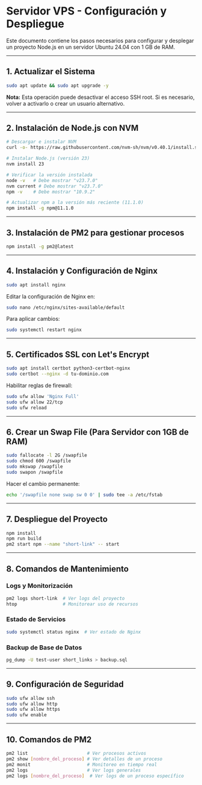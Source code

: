 # Servidor VPS - Configuración y Despliegue

Este documento contiene los pasos necesarios para configurar y desplegar un proyecto Node.js en un servidor Ubuntu 24.04 con 1 GB de RAM.

---

## 1. Actualizar el Sistema
```bash
sudo apt update && sudo apt upgrade -y
```
**Nota:** Esta operación puede desactivar el acceso SSH root. Si es necesario, volver a activarlo o crear un usuario alternativo.

---

## 2. Instalación de Node.js con NVM
```bash
# Descargar e instalar NVM
curl -o- https://raw.githubusercontent.com/nvm-sh/nvm/v0.40.1/install.sh | bash

# Instalar Node.js (versión 23)
nvm install 23

# Verificar la versión instalada
node -v   # Debe mostrar "v23.7.0"
nvm current # Debe mostrar "v23.7.0"
npm -v    # Debe mostrar "10.9.2"

# Actualizar npm a la versión más reciente (11.1.0)
npm install -g npm@11.1.0
```

---

## 3. Instalación de PM2 para gestionar procesos
```bash
npm install -g pm2@latest
```

---

## 4. Instalación y Configuración de Nginx
```bash
sudo apt install nginx
```

Editar la configuración de Nginx en:
```bash
sudo nano /etc/nginx/sites-available/default
```

Para aplicar cambios:
```bash
sudo systemctl restart nginx
```

---

## 5. Certificados SSL con Let's Encrypt
```bash
sudo apt install certbot python3-certbot-nginx
sudo certbot --nginx -d tu-dominio.com
```

Habilitar reglas de firewall:
```bash
sudo ufw allow 'Nginx Full'
sudo ufw allow 22/tcp
sudo ufw reload
```

---

## 6. Crear un Swap File (Para Servidor con 1GB de RAM)
```bash
sudo fallocate -l 2G /swapfile
sudo chmod 600 /swapfile
sudo mkswap /swapfile
sudo swapon /swapfile
```
Hacer el cambio permanente:
```bash
echo '/swapfile none swap sw 0 0' | sudo tee -a /etc/fstab
```

---

## 7. Despliegue del Proyecto
```bash
npm install
npm run build
pm2 start npm --name "short-link" -- start
```

---

## 8. Comandos de Mantenimiento
### Logs y Monitorización
```bash
pm2 logs short-link  # Ver logs del proyecto
htop                 # Monitorear uso de recursos
```

### Estado de Servicios
```bash
sudo systemctl status nginx  # Ver estado de Nginx
```

### Backup de Base de Datos
```bash
pg_dump -U test-user short_links > backup.sql
```

---

## 9. Configuración de Seguridad
```bash
sudo ufw allow ssh
sudo ufw allow http
sudo ufw allow https
sudo ufw enable
```

---

## 10. Comandos de PM2
```bash
pm2 list                      # Ver procesos activos
pm2 show [nombre_del_proceso] # Ver detalles de un proceso
pm2 monit                     # Monitoreo en tiempo real
pm2 logs                      # Ver logs generales
pm2 logs [nombre_del_proceso]  # Ver logs de un proceso específico
```

